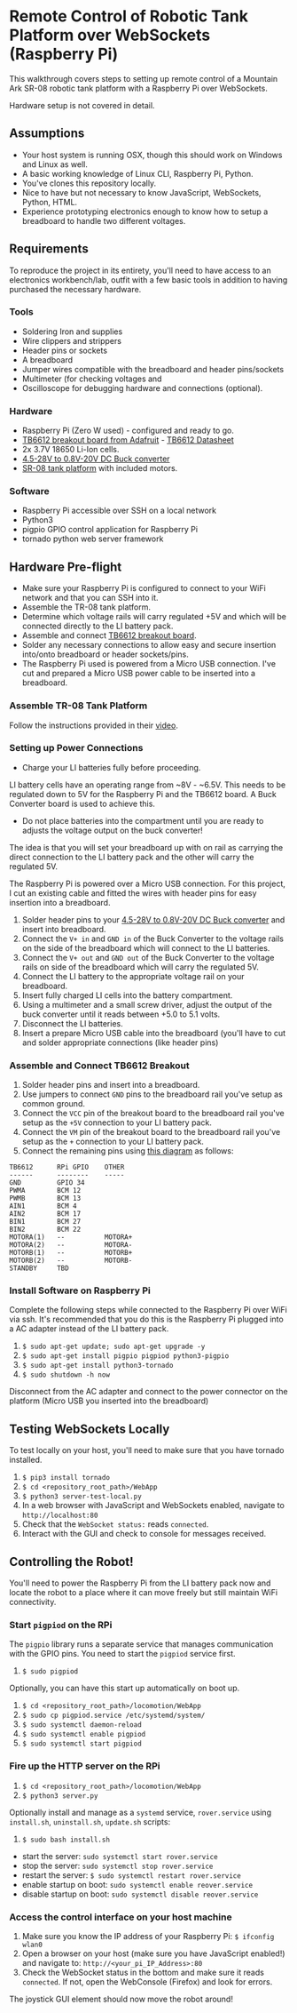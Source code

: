 # Remote Control of Robotic Tank Platform over WebSockets (Raspberry Pi)

This walkthrough covers steps to setting up remote control of a Mountain Ark SR-08 robotic tank platform with a Raspberry Pi over WebSockets.

Hardware setup is not covered in detail.

## Assumptions

* Your host system is running OSX, though this should work on  Windows and Linux as well.
* A basic working knowledge of Linux CLI, Raspberry Pi, Python.
* You've clones this repository locally.
* Nice to have but not necessary to know JavaScript, WebSockets, Python, HTML.
* Experience prototyping electronics enough to know how to setup a breadboard to handle two different voltages.

## Requirements

To reproduce the project in its entirety, you'll need to have access to an electronics workbench/lab, outfit with a few basic tools in addition to having purchased the necessary hardware.

### Tools

* Soldering Iron and supplies
* Wire clippers and strippers
* Header pins or sockets
* A breadboard
* Jumper wires compatible with the breadboard and header pins/sockets
* Multimeter (for checking voltages and 
* Oscilloscope for debugging hardware and connections (optional).

### Hardware

* Raspberry Pi (Zero W used) - configured and ready to go.
* [TB6612 breakout board from Adafruit](https://www.adafruit.com/product/2448) - [TB6612 Datasheet](resources/TB6612FNG_datasheet_en_20121101.pdf)
* 2x 3.7V 18650 Li-Ion cells.
* [4.5-28V to 0.8V-20V DC Buck converter](https://www.amazon.com/gp/product/B01MQGMOKI/)
* [SR-08 tank platform](https://www.amazon.com/gp/product/B07JPL6MHR/) with included motors.

### Software

* Raspberry Pi accessible over SSH on a local network
* Python3
* pigpio GPIO control application for Raspberry Pi
* tornado python web server framework

## Hardware Pre-flight

* Make sure your Raspberry Pi is configured to connect to your WiFi network and that you can SSH into it.
* Assemble the TR-08 tank platform.
* Determine which voltage rails will carry regulated +5V and which will be connected directly to the LI battery pack.
* Assemble and connect [TB6612 breakout board](https://www.adafruit.com/product/2448).
* Solder any necessary connections to allow easy and secure insertion into/onto breadboard or header sockets/pins.
* The Raspberry Pi used is powered from a Micro USB connection. I've cut and prepared a Micro USB power cable to be inserted into a breadboard.

### Assemble TR-08 Tank Platform

Follow the instructions provided in their [video](https://www.youtube.com/watch?v=wATykzn6Z34).

### Setting up Power Connections

* Charge your LI batteries fully before proceeding.

LI battery cells have an operating range from ~8V - ~6.5V. This needs to be regulated down to 5V for the Raspberry Pi and the TB6612 board. A Buck Converter board is used to achieve this. 

* Do not place batteries into the compartment until you are ready to adjusts the voltage output on the buck converter!

The idea is that you will set your breadboard up with on rail as carrying the direct connection to the LI battery pack and the other will carry the regulated 5V.

The Raspberry Pi is powered over a Micro USB connection. For this project, I cut an existing cable and fitted the wires with header pins for easy insertion into a breadboard.

1. Solder header pins to your [4.5-28V to 0.8V-20V DC Buck converter](https://www.amazon.com/gp/product/B01MQGMOKI/) and insert into breadboard.
1. Connect the `V+ in` and `GND in` of the Buck Converter to the voltage rails on the side of the breadboard which will connect to the LI batteries.
1. Connect the `V+ out` and `GND out` of the Buck Converter to the voltage rails on side of the breadboard which will carry the regulated 5V.
1. Connect the LI battery to the appropriate voltage rail on your breadboard.
1. Insert fully charged LI cells into the battery compartment.
1. Using a multimeter and a small screw driver, adjust the output of the buck converter until it reads between +5.0 to 5.1 volts.
1. Disconnect the LI batteries.
1. Insert a prepare Micro USB cable into the breadboard (you'll have to cut and solder appropriate connections (like header pins)

### Assemble and Connect TB6612 Breakout

1. Solder header pins and insert into a breadboard.
1. Use jumpers to connect `GND` pins to the breadboard rail you've setup as common ground.
1. Connect the `VCC` pin of the breakout board to the breadboard rail you've setup as the `+5V` connection to your LI battery pack. 
1. Connect the `VM` pin of the breakout board to the breadboard rail you've setup as the `+` connection to your LI battery pack.
1. Connect the remaining pins using [this diagram](https://pinout.xyz/) as follows:

```
TB6612		RPi GPIO	OTHER
------		--------	-----
GND 		GPIO 34
PWMA		BCM 12
PWMB		BCM 13
AIN1		BCM 4
AIN2		BCM 17
BIN1		BCM 27
BIN2		BCM 22
MOTORA(1)	--			MOTORA+
MOTORA(2)	--			MOTORA-
MOTORB(1)	--			MOTORB+
MOTORB(2)	--			MOTORB-
STANDBY		TBD
```

### Install Software on Raspberry Pi

Complete the following steps while connected to the Raspberry Pi over WiFi via ssh. It's recommended that you do this is the Raspberry Pi plugged into a AC adapter instead of the LI battery pack.

1. `$ sudo apt-get update; sudo apt-get upgrade -y`
1. `$ sudo apt-get install pigpio pigpiod python3-pigpio`
1. `$ sudo apt-get install python3-tornado` 
1. `$ sudo shutdown -h now`

Disconnect from the AC adapter and connect to the power connector on the platform (Micro USB you inserted into the breadboard)

## Testing WebSockets Locally

To test locally on your host, you'll need to make sure that you have tornado installed.

1. `$ pip3 install tornado`
1. `$ cd <repository_root_path>/WebApp`
1. `$ python3 server-test-local.py`
1. In a web browser with JavaScript and WebSockets enabled, navigate to `http://localhost:80`
1. Check that the `WebSocket status:` reads `connected`.
1. Interact with the GUI and check to console for messages received.

## Controlling the Robot!

You'll need to power the Raspberry Pi from the LI battery pack now and locate the robot to a place where it can move freely but still maintain WiFi connectivity.

### Start `pigpiod` on the RPi

The `pigpio` library runs a separate service that manages communication with the GPIO pins. You need to start the `pigpiod` service first.

1. `$ sudo pigpiod`

Optionally, you can have this start up automatically on boot up.

1. `$ cd <repository_root_path>/locomotion/WebApp`
1. `$ sudo cp pigpiod.service /etc/systemd/system/`
1. `$ sudo systemctl daemon-reload`
1. `$ sudo systemctl enable pigpiod`
1. `$ sudo systemctl start pigpiod`


### Fire up the HTTP server on the RPi

1. `$ cd <repository_root_path>/locomotion/WebApp`
1. `$ python3 server.py`

Optionally install and manage as a `systemd` service, `rover.service` using `install.sh`, `uninstall.sh`, `update.sh` scripts:

1. `$ sudo bash install.sh`

* start the server: `sudo systemctl start rover.service`
* stop the server: `sudo systemctl stop rover.service`
* restart the server: `$ sudo systemctl restart rover.service`
* enable startup on boot: `sudo systemctl enable reover.service`
* disable startup on boot: `sudo systemctl disable reover.service`

### Access the control interface on your host machine

1. Make sure you know the IP address of your Raspberry Pi: `$ ifconfig wlan0`
1. Open a browser on your host (make sure you have JavaScript enabled!) and navigate to: `http://<your_pi_IP_Address>:80`
1. Check the WebSocket status in the bottom and make sure it reads `connected`. If not, open the WebConsole (Firefox) and look for errors.

The joystick GUI element should now move the robot around!